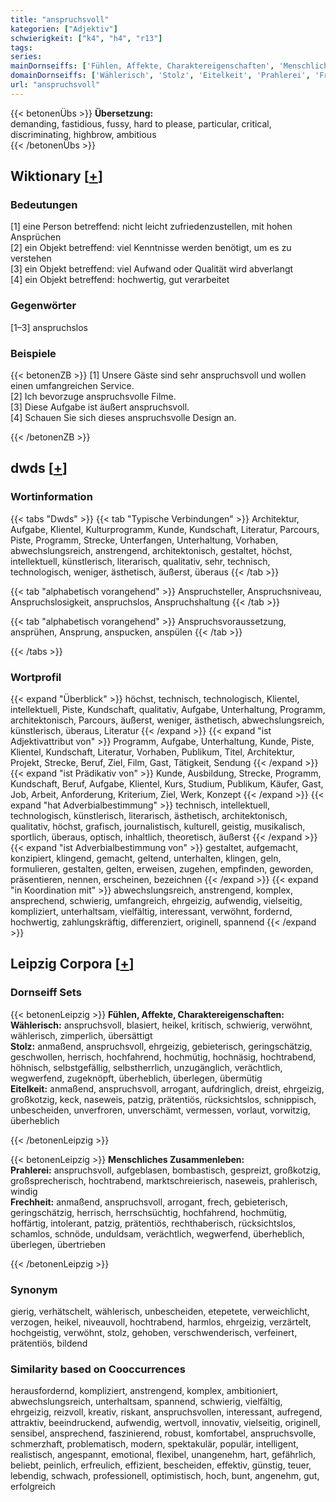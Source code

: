 ```yaml
---
title: "anspruchsvoll"
kategorien: ["Adjektiv"]
schwierigkeit: ["k4", "h4", "r13"]
tags:
series:
mainDornseiffs: ['Fühlen, Affekte, Charaktereigenschaften', 'Menschliches Zusammenleben']
domainDornseiffs: ['Wählerisch', 'Stolz', 'Eitelkeit', 'Prahlerei', 'Frechheit']
url: "anspruchsvoll"
---
```


{{< betonenÜbs >}}
**Übersetzung:**  
demanding, fastidious, fussy, hard to please, particular, critical, discriminating, highbrow, ambitious  
{{< /betonenÜbs >}}

## Wiktionary [[+](https://de.wiktionary.org/wiki/anspruchsvoll)]

### Bedeutungen
[1] eine Person betreffend: nicht leicht zufriedenzustellen, mit hohen Ansprüchen  
[2] ein Objekt betreffend: viel Kenntnisse werden benötigt, um es zu verstehen  
[3] ein Objekt betreffend: viel Aufwand oder Qualität wird abverlangt  
[4] ein Objekt betreffend: hochwertig, gut verarbeitet  

### Gegenwörter
[1–3] anspruchslos  

### Beispiele
{{< betonenZB >}}
[1] Unsere Gäste sind sehr anspruchsvoll und wollen einen umfangreichen Service.  
[2] Ich bevorzuge anspruchsvolle Filme.  
[3] Diese Aufgabe ist äußert anspruchsvoll.  
[4] Schauen Sie sich dieses anspruchsvolle Design an.  

{{< /betonenZB >}}


## dwds [[+](https://www.dwds.de/wb/anspruchsvoll)]

### Wortinformation
{{< tabs "Dwds" >}}
{{< tab "Typische Verbindungen" >}}
Architektur, Aufgabe, Klientel, Kulturprogramm, Kunde, Kundschaft, Literatur, Parcours, Piste, Programm, Strecke, Unterfangen, Unterhaltung, Vorhaben, abwechslungsreich, anstrengend, architektonisch, gestaltet, höchst, intellektuell, künstlerisch, literarisch, qualitativ, sehr, technisch, technologisch, weniger, ästhetisch, äußerst, überaus
{{< /tab >}}

{{< tab "alphabetisch vorangehend" >}}
Anspruchsteller, Anspruchsniveau, Anspruchslosigkeit, anspruchslos, Anspruchshaltung
{{< /tab >}}

{{< tab "alphabetisch vorangehend" >}}
Anspruchsvoraussetzung, ansprühen, Ansprung, anspucken, anspülen
{{< /tab >}}

{{< /tabs >}}

### Wortprofil
{{< expand "Überblick" >}} höchst, technisch, technologisch, Klientel, intellektuell, Piste, Kundschaft, qualitativ, Aufgabe, Unterhaltung, Programm, architektonisch, Parcours, äußerst, weniger, ästhetisch, abwechslungsreich, künstlerisch, überaus, Literatur {{< /expand >}}
{{< expand "ist Adjektivattribut von" >}} Programm, Aufgabe, Unterhaltung, Kunde, Piste, Klientel, Kundschaft, Literatur, Vorhaben, Publikum, Titel, Architektur, Projekt, Strecke, Beruf, Ziel, Film, Gast, Tätigkeit, Sendung {{< /expand >}}
{{< expand "ist Prädikativ von" >}} Kunde, Ausbildung, Strecke, Programm, Kundschaft, Beruf, Aufgabe, Klientel, Kurs, Studium, Publikum, Käufer, Gast, Job, Arbeit, Anforderung, Kriterium, Ziel, Werk, Konzept {{< /expand >}}
{{< expand "hat Adverbialbestimmung" >}} technisch, intellektuell, technologisch, künstlerisch, literarisch, ästhetisch, architektonisch, qualitativ, höchst, grafisch, journalistisch, kulturell, geistig, musikalisch, sportlich, überaus, optisch, inhaltlich, theoretisch, äußerst {{< /expand >}}
{{< expand "ist Adverbialbestimmung von" >}} gestaltet, aufgemacht, konzipiert, klingend, gemacht, geltend, unterhalten, klingen, geln, formulieren, gestalten, gelten, erweisen, zugehen, empfinden, geworden, präsentieren, nennen, erscheinen, bezeichnen {{< /expand >}}
{{< expand "in Koordination mit" >}} abwechslungsreich, anstrengend, komplex, ansprechend, schwierig, umfangreich, ehrgeizig, aufwendig, vielseitig, kompliziert, unterhaltsam, vielfältig, interessant, verwöhnt, fordernd, hochwertig, zahlungskräftig, differenziert, originell, spannend {{< /expand >}}

## Leipzig Corpora [[+](https://corpora.uni-leipzig.de/en/res?word=anspruchsvoll&corpusId=deu_newscrawl-public_2018)]

### Dornseiff Sets
{{< betonenLeipzig >}}
**Fühlen, Affekte, Charaktereigenschaften:**  
**Wählerisch:** anspruchsvoll, blasiert, heikel, kritisch, schwierig, verwöhnt, wählerisch, zimperlich, übersättigt  
**Stolz:** anmaßend, anspruchsvoll, ehrgeizig, gebieterisch, geringschätzig, geschwollen, herrisch, hochfahrend, hochmütig, hochnäsig, hochtrabend, höhnisch, selbstgefällig, selbstherrlich, unzugänglich, verächtlich, wegwerfend, zugeknöpft, überheblich, überlegen, übermütig  
**Eitelkeit:** anmaßend, anspruchsvoll, arrogant, aufdringlich, dreist, ehrgeizig, großkotzig, keck, naseweis, patzig, prätentiös, rücksichtslos, schnippisch, unbescheiden, unverfroren, unverschämt, vermessen, vorlaut, vorwitzig, überheblich  

{{< /betonenLeipzig >}}


{{< betonenLeipzig >}}
**Menschliches Zusammenleben:**  
**Prahlerei:** anspruchsvoll, aufgeblasen, bombastisch, gespreizt, großkotzig, großsprecherisch, hochtrabend, marktschreierisch, naseweis, prahlerisch, windig  
**Frechheit:** anmaßend, anspruchsvoll, arrogant, frech, gebieterisch, geringschätzig, herrisch, herrschsüchtig, hochfahrend, hochmütig, hoffärtig, intolerant, patzig, prätentiös, rechthaberisch, rücksichtslos, schamlos, schnöde, unduldsam, verächtlich, wegwerfend, überheblich, überlegen, übertrieben  

{{< /betonenLeipzig >}}

### Synonym
gierig, verhätschelt, wählerisch, unbescheiden, etepetete, verweichlicht, verzogen, heikel, niveauvoll, hochtrabend, harmlos, ehrgeizig, verzärtelt, hochgeistig, verwöhnt, stolz, gehoben, verschwenderisch, verfeinert, prätentiös, bildend


### Similarity based on Cooccurrences
herausfordernd, kompliziert, anstrengend, komplex, ambitioniert, abwechslungsreich, unterhaltsam, spannend, schwierig, vielfältig, ehrgeizig, reizvoll, kreativ, riskant, anspruchsvollen, interessant, aufregend, attraktiv, beeindruckend, aufwendig, wertvoll, innovativ, vielseitig, originell, sensibel, ansprechend, faszinierend, robust, komfortabel, anspruchsvolle, schmerzhaft, problematisch, modern, spektakulär, populär, intelligent, realistisch, angespannt, emotional, flexibel, unangenehm, hart, gefährlich, beliebt, peinlich, erfreulich, effizient, bescheiden, effektiv, günstig, teuer, lebendig, schwach, professionell, optimistisch, hoch, bunt, angenehm, gut, erfolgreich

